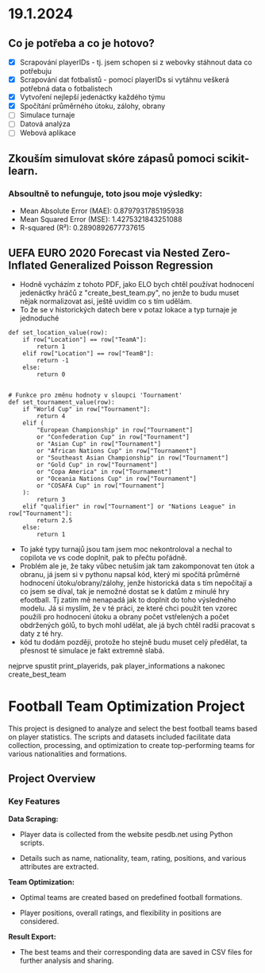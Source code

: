 # 19.1.2024 
## Co je potřeba a co je hotovo?
- [x] Scrapování playerIDs - tj. jsem schopen si z webovky stáhnout data co potřebuju
- [x] Scrapování dat fotbalistů - pomocí playerIDs si vytáhnu veškerá potřebná data o fotbalistech
- [x] Vytvoření nejlepší jedenáctky každého týmu
- [x] Spočítání průměrného útoku, zálohy, obrany
- [ ] Simulace turnaje
- [ ] Datová analýza
- [ ] Webová aplikace
## Zkouším simulovat skóre zápasů pomoci scikit-learn. 
### Absoultně to nefunguje, toto jsou moje výsledky:
- Mean Absolute Error (MAE): 0.8797931785195938
- Mean Squared Error (MSE): 1.4275321843251088
- R-squared (R²): 0.2890892677737615
## UEFA EURO 2020 Forecast via Nested Zero-Inflated Generalized Poisson Regression
- Hodně vycházím z tohoto PDF, jako ELO bych chtěl používat hodnocení jedenáctky hráčů z "create_best_team.py", no jenže to budu muset nějak normalizovat asi, ještě uvidím co s tím udělám.
- To že se v historických datech bere v potaz lokace a typ turnaje je jednoduché 
```
def set_location_value(row):
    if row["Location"] == row["TeamA"]:
        return 1
    elif row["Location"] == row["TeamB"]:
        return -1
    else:
        return 0


# Funkce pro změnu hodnoty v sloupci 'Tournament'
def set_tournament_value(row):
    if "World Cup" in row["Tournament"]:
        return 4
    elif (
        "European Championship" in row["Tournament"]
        or "Confederation Cup" in row["Tournament"]
        or "Asian Cup" in row["Tournament"]
        or "African Nations Cup" in row["Tournament"]
        or "Southeast Asian Championship" in row["Tournament"]
        or "Gold Cup" in row["Tournament"]
        or "Copa America" in row["Tournament"]
        or "Oceania Nations Cup" in row["Tournament"]
        or "COSAFA Cup" in row["Tournament"]
    ):
        return 3
    elif "qualifier" in row["Tournament"] or "Nations League" in row["Tournament"]:
        return 2.5
    else:
        return 1
```
- To jaké typy turnajů jsou tam jsem moc nekontroloval a nechal to copilota ve vs code doplnit, pak to přečtu pořádně.
- Problém ale je, že taky vůbec netuším jak tam zakomponovat ten útok a obranu, já jsem si v pythonu napsal kód, který mi spočítá průměrné hodnocení útoku/obrany/zálohy, jenže historická data s tím nepočítají a co jsem se díval, tak je nemožné dostat se k datům z minulé hry efootball. Tj zatím mě nenapadá jak to doplnit do toho výsledného modelu. Já si myslím, že v té práci, ze které chci použít ten vzorec použili pro hodnocení útoku a obrany počet vstřelených a počet obdržených gólů, to bych mohl udělat, ale já bych chtěl radši pracovat s daty z té hry.
- kód tu dodám později, protože ho stejně budu muset celý předělat, ta přesnost té simulace je fakt extremně slabá.



nejprve spustit print_playerids, pak player_informations a nakonec create_best_team

# Football Team Optimization Project

This project is designed to analyze and select the best football teams based on player statistics. The scripts and datasets included facilitate data collection, processing, and optimization to create top-performing teams for various nationalities and formations.

## Project Overview

### Key Features

**Data Scraping:**

- Player data is collected from the website pesdb.net using Python scripts.

- Details such as name, nationality, team, rating, positions, and various attributes are extracted.

**Team Optimization:**

- Optimal teams are created based on predefined football formations.

- Player positions, overall ratings, and flexibility in positions are considered.

**Result Export:**

- The best teams and their corresponding data are saved in CSV files for further analysis and sharing.
